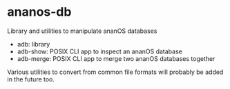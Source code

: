 # ananos-db

Library and utilities to manipulate ananOS databases

- adb: library
- adb-show: POSIX CLI app to inspect an ananOS database
- adb-merge: POSIX CLI app to merge two ananOS databases together

Various utilities to convert from common file formats will probably be
added in the future too.
